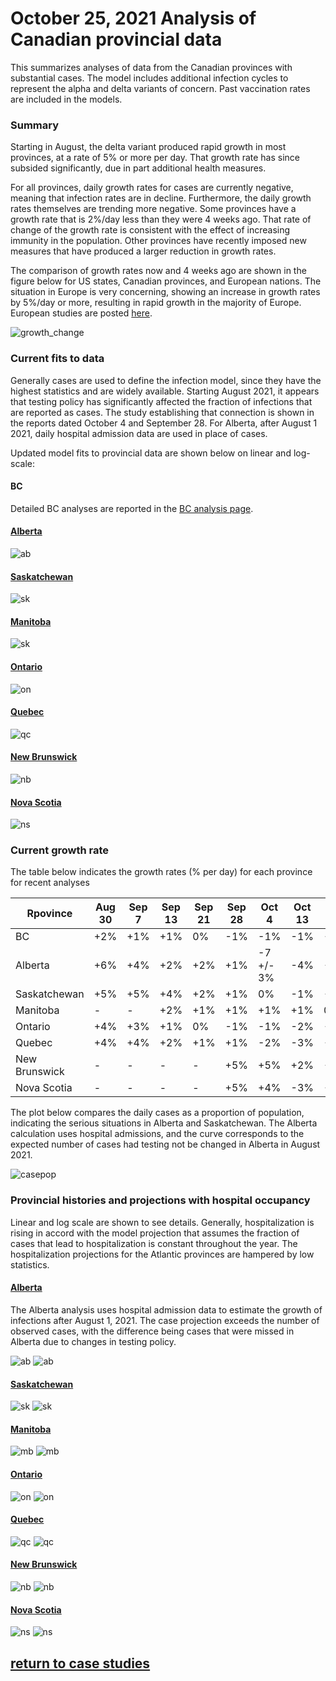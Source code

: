 # October 25, 2021 Analysis of Canadian provincial data

This summarizes analyses of data from the Canadian provinces with substantial cases.
The model includes additional infection cycles to represent the alpha and delta variants of concern.
Past vaccination rates are included in the models.

### Summary

Starting in August, the delta variant produced rapid growth in most provinces, at a rate of 5% or more per day.
That growth rate has since subsided significantly, due in part additional health measures.

For all provinces, daily growth rates for cases
are currently negative, meaning that infection rates are in decline.
Furthermore, the daily growth rates themselves are trending
more negative.
Some provinces have a growth rate that is 2%/day less than
they were 4 weeks ago.
That rate of change of the growth rate is consistent
with the effect of increasing immunity in the population.
Other provinces have recently imposed new measures that have produced a larger
reduction in growth rates.

The comparison of growth rates now and 4 weeks ago are shown in the figure below
for US states, Canadian provinces, and European nations.
The situation in Europe is very concerning, showing an increase in
growth rates by 5%/day or more, resulting in rapid
growth in the majority of Europe.
European studies are posted [here](../index.md).

![growth_change](img/growth_change_20211025.png)

### Current fits to data

Generally cases are used to define the infection model, since they have the highest statistics and are
widely available.
Starting August 2021, it appears that testing policy has
significantly affected the fraction of infections that are
reported as cases.
The study establishing that connection is shown in the reports dated October 4 and September 28.
For Alberta, after August 1 2021, daily hospital admission data are used in place of cases.

Updated model fits to provincial data are shown below on linear and log-scale:

#### BC

Detailed BC analyses are reported in the [BC analysis page](../index.md).

#### [Alberta](img/ab_2_9_1025_cases.pdf)

![ab](img/ab_2_9_1025_cases.png)

#### [Saskatchewan](img/sk_2_9_1025_cases.pdf)

![sk](img/sk_2_9_1025_cases.png)

#### [Manitoba](img/mb_2_9_1025_cases.pdf)

![sk](img/mb_2_9_1025_cases.png)

#### [Ontario](img/on_2_9_1025_cases.pdf)

![on](img/on_2_9_1025_cases.png)

#### [Quebec](img/qc_2_9_1025_cases.pdf)

![qc](img/qc_2_9_1025_cases.png)

#### [New Brunswick](img/nb_2_9_1025_cases.pdf)

![nb](img/nb_2_9_1025_cases.png)

#### [Nova Scotia](img/ns_2_9_1025_cases.pdf)

![ns](img/ns_2_9_1025_cases.png)

### Current growth rate

The table below indicates the growth rates (% per day) for each province for recent analyses

Rpovince | Aug 30 | Sep 7 | Sep 13 | Sep 21 | Sep 28 | Oct 4 | Oct 13 | Oct 25
---|---|---|---|---|---|---|---|---
BC | +2% | +1% | +1% | 0% | -1% | -1% | -1% | -2%
Alberta | +6% | +4% | +2% | +2% | +1% | -7 +/- 3% | -4% | -5%
Saskatchewan | +5% | +5% | +4% | +2% | +1% | 0% | -1% | -4%
Manitoba | - | - | +2% | +1% | +1% | +1% | +1% | 0%
Ontario | +4% | +3% | +1% | 0% | -1% | -1% | -2% | -2%
Quebec | +4% | +4% | +2% | +1% | +1% | -2% | -3% | -2%
New Brunswick | - | - | - | - | +5% | +5% | +2% | -5%
Nova Scotia | - | - | - | - | +5% | +4% | -3% | -3%

The plot below compares the daily cases as a proportion of population, indicating the serious situations
in Alberta and Saskatchewan.
The Alberta calculation uses hospital admissions, and the curve corresponds to the expected number of cases
had testing not be changed in Alberta in August 2021.

![casepop](img/Canada_2_9_1025_compare_casepop.png)


### Provincial histories and projections with hospital occupancy

Linear and log scale are shown to see details.
Generally, hospitalization is rising in accord with the model projection
that assumes the fraction of cases that lead to hospitalization is
constant throughout the year.
The hospitalization projections for the Atlantic provinces are hampered by low statistics.

#### [Alberta](img/ab_2_9_1025_linear_proj.pdf)

The Alberta analysis uses hospital admission data to estimate the growth of infections after August 1, 2021.
The case projection exceeds the number of observed cases, with the difference being cases that were
missed in Alberta due to changes in testing policy.

![ab](img/ab_2_9_1025_linear_proj.png)
![ab](img/ab_2_9_1025_log_proj.png)

#### [Saskatchewan](img/sk_2_9_1025_linear_proj.pdf)

![sk](img/sk_2_9_1025_linear_proj.png)
![sk](img/sk_2_9_1025_log_proj.png)

#### [Manitoba](img/mb_2_9_1025_linear_proj.pdf)

![mb](img/mb_2_9_1025_linear_proj.png)
![mb](img/mb_2_9_1025_log_proj.png)

#### [Ontario](img/on_2_9_1025_linear_proj.pdf)

![on](img/on_2_9_1025_linear_proj.png)
![on](img/on_2_9_1025_log_proj.png)

#### [Quebec](img/qc_2_9_1025_linear_proj.pdf)

![qc](img/qc_2_9_1025_linear_proj.png)
![qc](img/qc_2_9_1025_log_proj.png)

#### [New Brunswick](img/nb_2_9_1025_linear_proj.pdf)

![nb](img/nb_2_9_1025_linear_proj.png)
![nb](img/nb_2_9_1025_log_proj.png)

#### [Nova Scotia](img/ns_2_9_1025_linear_proj.pdf)

![ns](img/ns_2_9_1025_linear_proj.png)
![ns](img/ns_2_9_1025_log_proj.png)


## [return to case studies](../index.md)

